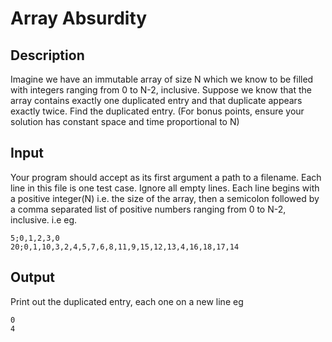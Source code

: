 # Array Absurdity

## Description

Imagine we have an immutable array of size N which we know to be filled with integers ranging from 0 to N-2,
inclusive. Suppose we know that the array contains exactly one duplicated entry and that duplicate appears
exactly twice. Find the duplicated entry. (For bonus points, ensure your solution has constant space and
time proportional to N)

## Input

Your program should accept as its first argument a path to a filename. Each line in this file is one test case.
Ignore all empty lines. Each line begins with a positive integer(N) i.e. the size of the array, then a semicolon
followed by a comma separated list of positive numbers ranging from 0 to N-2, inclusive. i.e eg.

```
5;0,1,2,3,0
20;0,1,10,3,2,4,5,7,6,8,11,9,15,12,13,4,16,18,17,14
```

## Output

Print out the duplicated entry, each one on a new line eg

```
0
4
```
